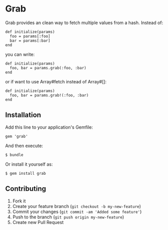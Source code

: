 # Grab

Grab provides an clean way to fetch multiple values from a hash. Instead of:

    def initialize(params)
      foo = params[:foo]
      bar = params[:bar]
    end

you can write:

    def initialize(params)
      foo, bar = params.grab(:foo, :bar)
    end

or if want to use Array#fetch instead of Array#[]:

    def initialize(params)
      foo, bar = params.grab!(:foo, :bar)
    end

## Installation

Add this line to your application's Gemfile:

    gem 'grab'

And then execute:

    $ bundle

Or install it yourself as:

    $ gem install grab

## Contributing

1. Fork it
2. Create your feature branch (`git checkout -b my-new-feature`)
3. Commit your changes (`git commit -am 'Added some feature'`)
4. Push to the branch (`git push origin my-new-feature`)
5. Create new Pull Request

